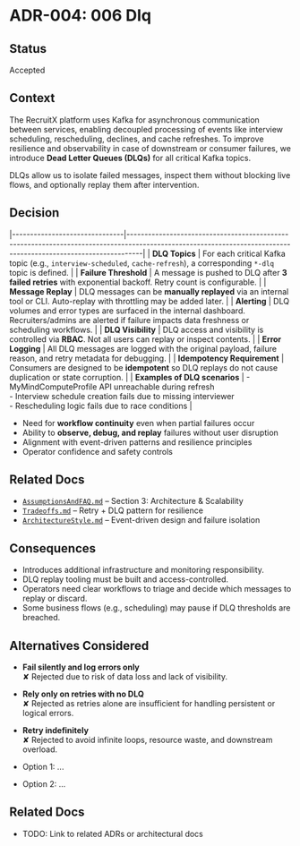 # ADR-004: 006 Dlq

## Status
Accepted

## Context

The RecruitX platform uses Kafka for asynchronous communication between services, enabling decoupled processing of
events like interview scheduling, rescheduling, declines, and cache refreshes. To improve resilience and observability
in case of downstream or consumer failures, we introduce **Dead Letter Queues (DLQs)** for all critical Kafka topics.

DLQs allow us to isolate failed messages, inspect them without blocking live flows, and optionally replay them after
intervention.



## Decision

|-------------------------------|----------------------------------------------------------------------------------------------------------------------------------------------------------------|
| **DLQ Topics**                | For each critical Kafka topic (e.g., `interview-scheduled`, `cache-refresh`), a corresponding `*-dlq` topic is defined.                                        |
| **Failure Threshold**         | A message is pushed to DLQ after **3 failed retries** with exponential backoff. Retry count is configurable.                                                   |
| **Message Replay**            | DLQ messages can be **manually replayed** via an internal tool or CLI. Auto-replay with throttling may be added later.                                         |
| **Alerting**                  | DLQ volumes and error types are surfaced in the internal dashboard. Recruiters/admins are alerted if failure impacts data freshness or scheduling workflows.   |
| **DLQ Visibility**            | DLQ access and visibility is controlled via **RBAC**. Not all users can replay or inspect contents.                                                            |
| **Error Logging**             | All DLQ messages are logged with the original payload, failure reason, and retry metadata for debugging.                                                       |
| **Idempotency Requirement**   | Consumers are designed to be **idempotent** so DLQ replays do not cause duplication or state corruption.                                                       |
| **Examples of DLQ scenarios** | - MyMindComputeProfile API unreachable during refresh<br>- Interview schedule creation fails due to missing interviewer<br>- Rescheduling logic fails due to race conditions |


- Need for **workflow continuity** even when partial failures occur
- Ability to **observe, debug, and replay** failures without user disruption
- Alignment with event-driven patterns and resilience principles
- Operator confidence and safety controls

## Related Docs

- [`AssumptionsAndFAQ.md`](../AssumptionsAndFAQ.md) – Section 3: Architecture & Scalability
- [`Tradeoffs.md`](../Tradeoffs.md) – Retry + DLQ pattern for resilience
- [`ArchitectureStyle.md`](../ArchitectureStyle.md) – Event-driven design and failure isolation


## Consequences

- Introduces additional infrastructure and monitoring responsibility.
- DLQ replay tooling must be built and access-controlled.
- Operators need clear workflows to triage and decide which messages to replay or discard.
- Some business flows (e.g., scheduling) may pause if DLQ thresholds are breached.



## Alternatives Considered

- **Fail silently and log errors only**  
  ✘ Rejected due to risk of data loss and lack of visibility.

- **Rely only on retries with no DLQ**  
  ✘ Rejected as retries alone are insufficient for handling persistent or logical errors.

- **Retry indefinitely**  
  ✘ Rejected to avoid infinite loops, resource waste, and downstream overload.



- Option 1: ...
- Option 2: ...

## Related Docs
- TODO: Link to related ADRs or architectural docs
